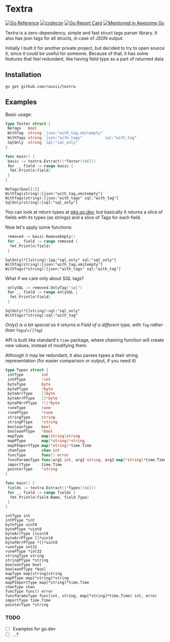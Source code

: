 # Textra

[![Go Reference](https://pkg.go.dev/badge/github.com/ravsii/textra.svg)](https://pkg.go.dev/github.com/ravsii/textra) [![codecov](https://codecov.io/gh/ravsii/textra/branch/main/graph/badge.svg?token=C8WA38GNFV)](https://codecov.io/gh/ravsii/textra) [![Go Report Card](https://goreportcard.com/badge/github.com/ravsii/textra)](https://goreportcard.com/report/github.com/ravsii/textra) [![Mentioned in Awesome Go](https://awesome.re/mentioned-badge.svg)](https://github.com/avelino/awesome-go) 

Textra is a zero-dependency, simple and fast struct tags parser library. It also has json tags for all structs, in case of JSON output.

Initially I built it for another private project, but decided to try to open source it, since it could be useful for someone. Because of that, it has some features that feel redundant, like having field type as a part of returned data

## Installation

```shell
go get github.com/ravsii/textra
```

## Examples

Basic usage:

```go
type Tester struct {
 NoTags   bool
 WithTag  string `json:"with_tag,omitempty"`
 WithTags string `json:"with_tags"          sql:"with_tag"`
 SqlOnly  string `sql:"sql_only"`
}

func main() {
 basic := textra.Extract((*Tester)(nil))
 for _, field := range basic {
  fmt.Println(field)
 }
}

```

```text
NoTags(bool):[]
WithTag(string):[json:"with_tag,omitempty"]
WithTags(string):[json:"with_tags" sql:"with_tag"]
SqlOnly(string):[sql:"sql_only"]
```

You can look at return types at [pkg.go.dev](https://pkg.go.dev/github.com/Ravcii/textra), but basically it returns a slice of fields with its types (as strings) and a slice of Tags for each field.

Now let's apply some functions:

```go
 removed := basic.RemoveEmpty()
 for _, field := range removed {
  fmt.Println(field)
 }
```

```text
SqlOnly(*[]string):[pg:"sql_only" sql:"sql_only"]
WithTag(string):[json:"with_tag,omitempty"]
WithTags(*string):[json:"with_tags" sql:"with_tag"]
```

What if we care only about SQL tags?

```go
 onlySQL := removed.OnlyTag("sql")
 for _, field := range onlySQL {
  fmt.Println(field)
 }
```

```text
SqlOnly(*[]string):sql:"sql_only"
WithTags(*string):sql:"with_tag"
```

_Only() is a bit special as it returns a Field of a different type, with `Tag` rather than `Tags`(=`[]Tag`)_

API is built like standard's `time` package, where chaining function will create new values, instead of modifying them.

Although it may be redundant, it also parses types a their string representation (for easier comparison or output, if you need it)

```go
type Types struct {
 intType        int
 intPType       *int
 byteType       byte
 bytePType      *byte
 byteArrType    []byte
 byteArrPType   []*byte
 bytePArrPType  *[]*byte
 runeType       rune
 runePType      *rune
 stringType     string
 stringPType    *string
 booleanType    bool
 booleanPType   *bool
 mapType        map[string]string
 mapPType       map[*string]*string
 mapPImportType map[*string]*time.Time
 chanType       chan int
 funcType       func() error
 funcParamsType func(arg1 int, arg2 string, arg3 map[*string]*time.Time) (int, error)
 importType     time.Time
 pointerType    *string
}

func main() {
 fields := textra.Extract((*Types)(nil))
 for _, field := range fields {
  fmt.Println(field.Name, field.Type)
 }
}
```

```text
intType int
intPType *int
byteType uint8
bytePType *uint8
byteArrType []uint8
byteArrPType []*uint8
bytePArrPType *[]*uint8
runeType int32
runePType *int32
stringType string
stringPType *string
booleanType bool
booleanPType *bool
mapType map[string]string
mapPType map[*string]*string
mapPImportType map[*string]*time.Time
chanType chan
funcType func() error
funcParamsType func(int, string, map[*string]*time.Time) int, error
importType time.Time
pointerType *string
```

### TODO

- [ ] Examples for go.dev
- [ ] ...?

